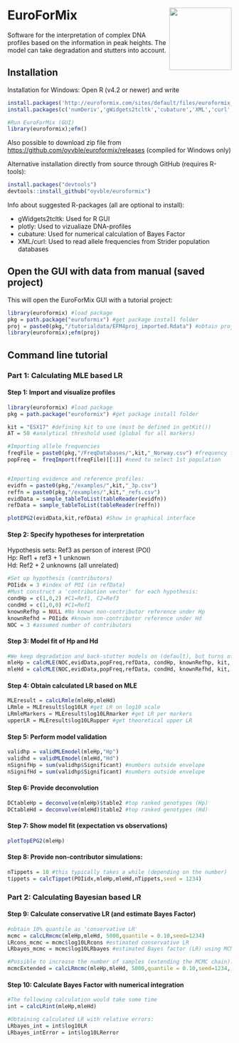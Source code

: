 
# EuroForMix <img src="man/figures/efmlogo.png" align="right" height=140/>

Software for the interpretation of complex DNA profiles based on the
information in peak heights. The model can take degradation and stutters
into account.

## Installation

Installation for Windows: Open R (v4.2 or newer) and write

``` r
install.packages('http://euroformix.com/sites/default/files/euroformix_4.1.0.zip',repos=NULL,type='win.binary')
install.packages(c('numDeriv','gWidgets2tcltk','cubature','XML','curl','plotly'))

#Run EuroForMix (GUI)
library(euroformix);efm() 
```

Also possible to download zip file from
<https://github.com/oyvble/euroformix/releases> (compiled for Windows
only)

Alternative installation directly from source through GitHub (requires
R-tools):

``` r
install.packages("devtools")
devtools::install_github("oyvble/euroformix")
```

Info about suggested R-packages (all are optional to install):  
- gWidgets2tcltk: Used for R GUI  
- plotly: Used to vizualiaze DNA-profiles  
- cubature: Used for numerical calculation of Bayes Factor  
- XML/curl: Used to read allele frequencies from Strider population
databases

## Open the GUI with data from manual (saved project)

This will open the EuroForMix GUI with a tutorial project:

``` r
library(euroformix) #load package
pkg = path.package("euroformix") #get package install folder
proj = paste0(pkg,"/tutorialdata/EFM4proj_imported.Rdata") #obtain project file
library(euroformix);efm(proj)
```

## Command line tutorial

### Part 1: Calculating MLE based LR

#### Step 1: Import and visualize profiles

``` r
library(euroformix) #load package
pkg = path.package("euroformix") #get package install folder

kit = "ESX17" #defining kit to use (must be defined in getKit())
AT = 50 #analytical threshold used (global for all markers)

#Importing allele frequencies
freqFile = paste0(pkg,"/FreqDatabases/",kit,"_Norway.csv") #frequency file to use
popFreq =  freqImport(freqFile)[[1]] #need to select 1st population


#Importing evidence and reference profiles:
evidfn = paste0(pkg,"/examples/",kit,"_3p.csv")
reffn = paste0(pkg,"/examples/",kit,"_refs.csv")
evidData = sample_tableToList(tableReader(evidfn))
refData = sample_tableToList(tableReader(reffn))
```

``` r
plotEPG2(evidData,kit,refData) #Show in graphical interface
```

#### Step 2: Specify hypotheses for interpretation

Hypothesis sets: Ref3 as person of interest (POI)  
Hp: Ref1 + ref3 + 1 unknown  
Hd: Ref2 + 2 unknowns (all unrelated)

``` r
#Set up hypothesis (contributors)
POIidx = 3 #index of POI (in refData)
#Must construct a 'contribution vector' for each hypothesis:
condHp = c(1,0,2) #C1=Ref1, C2=Ref3
condHd = c(1,0,0) #C1=Ref1
knownRefhp = NULL #No known non-contributor reference under Hp
knownRefhd = POIidx #known non-contributor reference under Hd
NOC = 3 #assumed number of contributors
```

#### Step 3: Model fit of Hp and Hd

``` r
#We keep degradation and back-stutter models on (default), but turns off forward stutter model:
mleHp = calcMLE(NOC,evidData,popFreq,refData, condHp, knownRefhp, kit, FWS=FALSE) 
mleHd = calcMLE(NOC,evidData,popFreq,refData, condHd, knownRefhd, kit, FWS=FALSE) 
```

#### Step 4: Obtain calculated LR based on MLE

``` r
MLEresult = calcLRmle(mleHp,mleHd)
LRmle = MLEresult$log10LR #get LR on log10 scale
LRmleMarkers = MLEresult$log10LRmarker #get LR per markers
upperLR = MLEresult$log10LRupper #get theoretical upper LR
```

#### Step 5: Perform model validation

``` r
validhp = validMLEmodel(mleHp,"Hp")
validhd = validMLEmodel(mleHd,"Hd")
nSignifHp = sum(validhp$Significant) #numbers outside envelope
nSignifHd = sum(validhp$Significant) #numbers outside envelope
```

#### Step 6: Provide deconvolution

``` r
DCtableHp = deconvolve(mleHp)$table2 #top ranked genotypes (Hp)
DCtableHd = deconvolve(mleHd)$table2 #top ranked genotypes (Hd)
```

#### Step 7: Show model fit (expectation vs observations)

``` r
plotTopEPG2(mleHp)
```

#### Step 8: Provide non-contributor simulations:

``` r
nTippets = 10 #this typically takes a while (depending on the number)
tippets = calcTippet(POIidx,mleHp,mleHd,nTippets,seed = 1234) 
```

### Part 2: Calculating Bayesian based LR

#### Step 9: Calculate conservative LR (and estimate Bayes Factor)

``` r
#obtain 10% quantile as 'conservative LR'
mcmc = calcLRmcmc(mleHp,mleHd, 5000,quantile = 0.10,seed=1234)
LRcons_mcmc = mcmc$log10LRcons #estimated conservative LR
LRbayes_mcmc = mcmc$log10LRbayes #estimated Bayes factor (LR) using MCMC

#Possible to increase the number of samples (extending the MCMC chain):
mcmcExtended = calcLRmcmc(mleHp,mleHd, 5000,quantile = 0.10,seed=1234,,mcmcObjList=mcmc$mcmcObj)
```

#### Step 10: Calculate Bayes Factor with numerical integration

``` r
#The following calculation would take some time
int = calcLRint(mleHp,mleHd)

#Obtaining calculated LR with relative errors:
LRbayes_int = int$log10LR 
LRbayes_intError = int$log10LRerror
```
